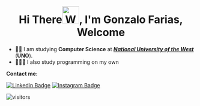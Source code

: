 <h1 align="center">Hi There<img src="https://c.tenor.com/-hWWcfwUzTAAAAAi/when-you.gif" 
         alt="Waving hand animated gif"
         height="45"
         width="45" />, I'm Gonzalo Farias, Welcome</h1> 
         
- 👨‍🎓 I am studying **Computer Science** at [***National University of the West***](http://www.uno.edu.ar)  (**UNO**). 
- 👨🏻‍💻 I also study programming on my own <!--                      -->          

**Contact me:**  

[![Linkedin Badge](https://img.shields.io/badge/-LinkedIn-0075b5?style=for-the-badge&logo=Linkedin&logoWidth=20)](https://www.linkedin.com/in/gonzalofarias/)
<a href="https://www.instagram.com/gonzafarias01/?hl=es-la" target="_blank">![Instagram Badge](https://img.shields.io/badge/-Instagram-white?style=for-the-badge&logo=appveyor)<a/>
         
![visitors](https://visitor-badge.glitch.me/badge?page_id=GonzaFarias.visitor-badge.issue.1)
